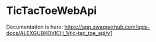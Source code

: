 # TicTacToeWebApi

Documentation is here: https://app.swaggerhub.com/apis-docs/ALEXGUBKOVICH_1/tic-tac_toe_api/v1
